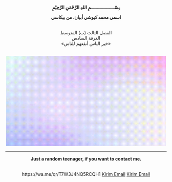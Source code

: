 <p align="center">
  <strong>بِسْــــــــــــــــــمِ اللهِ الرَّحْمَنِ الرَّحِيْمِ</strong>
</p>



<p align="center">
  <strong>اسمي محمد كيوشي أبيان، من بيكاسي</strong>
</p>

<p align="center">
<br/> الفصل الثالث (ب) المتوسط
  <br/> الغرفة السادس
<br/> «خير الناس أنفعهم للناس»
</p>
<br/>
<div align="center">
  <img src="https://github.com/kiyoshiabyan/Lobby-Page/blob/main/https___github_com_kiyoshiabyan_20250705_080258_0001.gif" alt="Device" width="500" />
</div>

---
<p align="center">
  <strong>Just a random teenager, if you want to contact me.
</strong>
</p>

<p align="center">
<br/> https://wa.me/qr/T7W3J4NQ5RCQH1
<a href="mailto:kiyoshiabyan11@smail.syathiby.id">Kirim Email</a>
<a href="mailto:kiyoshiabyan11@gmail.com">Kirim Email</a>


  
